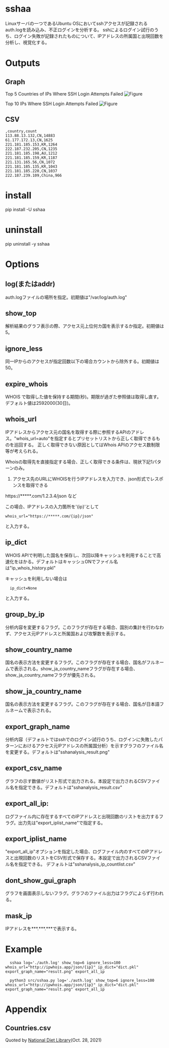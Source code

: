 # sshaa

Linuxサーバの一つであるUbuntu OSにおいてsshアクセスが記録されるauth.logを読み込み、不正ログインを分析する。
sshによるログイン試行のうち、ログイン失敗が記録されたものについて、IPアドレスの所属国と出現回数を分析し、視覚化する。

# Outputs
## Graph
Top 5 Countries of IPs Where SSH Login Attempts Failed
![Figure](https://github.com/yknaka/sshaa/sshanalysis_result_group_by_country.png)

Top 10 IPs Where SSH Login Attempts Failed
![Figure](https://github.com/yknaka/sshaa/sshanalysis_result_group_by_ip.png)

## CSV
```
,country,count
113.88.13.132,CN,14883
61.177.172.13,CN,1625
221.181.185.153,KR,1264
222.187.232.205,CN,1235
221.181.185.198,AU,1212
221.181.185.159,KR,1187
221.131.165.56,CN,1072
221.181.185.135,KR,1043
221.181.185.220,CN,1037
222.187.239.109,China,966
```

# install
pip install -U sshaa

# uninstall
pip uninstall -y sshaa


# Options
## log(またはaddr)
auth.logファイルの場所を指定。初期値は"/var/log/auth.log"

## show_top
解析結果のグラフ表示の際、アクセス元上位何カ国を表示するか指定。初期値は5。

## ignore_less
同一IPからのアクセスが指定回数以下の場合カウントから除外する。初期値は50。

## expire_whois
WHOIS で取得した値を保持する期間(秒)。期限が過ぎた参照値は取得し直す。デフォルト値は2592000(30日)。

## whois_url
IPアドレスからアクセス元の国名を取得する際に参照するAPIのアドレス。"whois_url=auto"を指定するとプリセットリストから正しく取得できるものを巡回する。
正しく取得できない原因としてはWhois APIのアクセス数制限等が考えられる。

Whoisの取得先を直接指定する場合、正しく取得できる条件は、現状下記1パターンのみ。

1. アクセス先のURLにWHOISを行うIPアドレスを入力でき、json形式でレスポンスを取得できる

https://*****.com/1.2.3.4/json など

この場合、IPアドレスの入力箇所を'{ip}'として

```
whois_url="https://*****.com/{ip}/json"
```

と入力する。


## ip_dict
WHOIS APIで判明した国名を保存し、次回以降キャッシュを利用することで高速化をはかる。デフォルトはキャッシュONでファイル名は"ip_whois_history.pkl"

キャッシュを利用しない場合は

```
  ip_dict=None
```

と入力する。

## group_by_ip
分析内容を変更するフラグ。このフラグが存在する場合、国別の集計を行わなわず、アクセス元IPアドレスと所属国および攻撃数を表示する。

## show_country_name
国名の表示方法を変更するフラグ。このフラグが存在する場合、国名がフルネームで表示される。show_ja_country_nameフラグが存在する場合、show_ja_country_nameフラグが優先される。

## show_ja_country_name
国名の表示方法を変更するフラグ。このフラグが存在する場合、国名が日本語フルネームで表示される。

## export_graph_name
分析内容（デフォルトではsshでのログイン試行のうち、ログインに失敗したパターンにおけるアクセス元IPアドレスの所属国分析）を示すグラフのファイル名を変更する。デフォルトは"sshanalysis_result.png"

## export_csv_name
グラフの示す数値がリスト形式で出力される。本設定で出力されるCSVファイル名を指定できる。デフォルトは"sshanalysis_result.csv"

## export_all_ip:
ログファイル内に存在するすべてのIPアドレスと出現回数のリストを出力するフラグ。出力先は"export_iplist_name"で指定する。

## export_iplist_name
"export_all_ip"オプションを指定した場合、ログファイル内のすべてのIPアドレスと出現回数のリストをCSV形式で保存する。本設定で出力されるCSVファイル名を指定できる。
デフォルトは"sshanalysis_ip_countlist.csv"

## dont_show_gui_graph
グラフを画面表示しないフラグ。グラフのファイル出力はフラグによらず行われる。

## mask_ip
IPアドレスを\*\*\*.\*\*\*.\*\*\*で表示する。

# Example
``` console
  sshaa log='./auth.log' show_top=6 ignore_less=100 whois_url="http://ipwhois.app/json/{ip}" ip_dict="dict.pkl" export_graph_name="result.png" export_all_ip
```

``` Python3
  python3 src/sshaa.py log='./auth.log' show_top=6 ignore_less=100 whois_url="http://ipwhois.app/json/{ip}" ip_dict="dict.pkl" export_graph_name="result.png" export_all_ip
```

# Appendix
## Countries.csv

Quoted by [National Diet Library](https://iss.ndl.go.jp/help/help_ja/help_country_codes.html)(Oct. 28, 2021)
